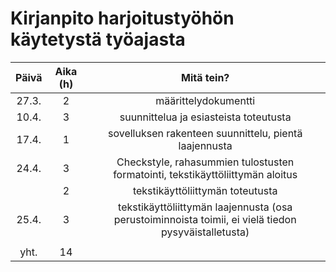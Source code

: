 <h1>Kirjanpito harjoitustyöhön käytetystä työajasta</h1>

| Päivä  | Aika (h)| Mitä tein? |
|:------:|:-------:|:----------:|
| 27.3.  | 2       | määrittelydokumentti |
| 10.4.  | 3       | suunnittelua ja esiasteista toteutusta        |
| 17.4.  | 1       | sovelluksen rakenteen suunnittelu, pientä laajennusta         |
| 24.4.  | 3       | Checkstyle, rahasummien tulostusten formatointi, tekstikäyttöliittymän aloitus |
|        | 2       | tekstikäyttöliittymän toteutusta |
| 25.4.  | 3       | tekstikäyttöliittymän laajennusta (osa perustoiminnoista toimii, ei vielä tiedon pysyväistalletusta)|
||||
| yht.   | 14       |    |
